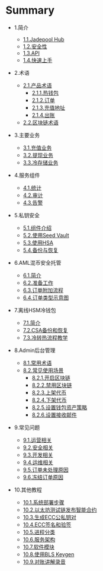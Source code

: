 # Summary

* 1.简介
   * [1.1.Jadepool Hub](README.md)
   * [1.2.安全性](intro/product-security.md)
   * [1.3.API](intro/api.md)
   * [1.4.快速上手](intro/quick-start.md)

* 2.术语
   * [2.1.产品术语](term/jade-terms.md)
      * [2.1.1.热钱包](term/hot-wallet.md)
      * [2.1.2.订单](term/order.md)
      * [2.1.3.充值地址](term/address-pattern.md)
      * [2.1.4.出账](term/transfer-pattern.md)
   * [2.2.区块链术语](term/chain-terms.md)

* 3.主要业务
   * [3.1.充值业务](service/deposit.md)
   * [3.2.提现业务](service/withdraw.md)
   * [3.3.冷存储业务](service/sweep.md)

* 4.服务组件
   * [4.1.统计](module/statistics.md)
   * [4.2.审计](module/audit.md)
   * [4.3.告警](module/warning-service.md)

* 5.私钥安全 
   * [5.1.组件介绍](security/intro.md)
   * [5.2.使用Seed Vault](security/use-sv.md)
   * [5.3.使用HSA](security/use-hsa.md)
   * [5.4.备份与恢复](security/backup-recovery.md)

* 6.AML混币安全托管
   * [6.1.简介](aml-duo/aml-safe.md)
   * [6.2.准备工作](aml-duo/safe-preparation.md)
   * [6.3.订单附加流程](aml-duo/biz-flow.md)
   * [6.4.订单类型示意图](aml-duo/order-type.md)

* 7.离线HSM冷钱包
   * [7.1.简介](hsm-cold/intro.md)
   * [7.2.CSA备份和恢复](hsm-cold/csa-tutorial.md)
   * [7.3.冷转热流程教学](hsm-cold/video-tutorial.md)

* 8.Admin后台管理
   * [8.1.常用术语](admin/admin-terms.md)
   * [8.2.常见使用场景](admin/admin-case.md)
      <!-- * [5.2.1.创建新钱包](wallet-guide.md) -->
      * [8.2.1.开启区块链](admin/enable-chain.md)
      * [8.2.2.禁用区块链](admin/disable-chain.md)
      * [8.2.3.上架代币](admin/enable-token.md)
      * [8.2.4.下架代币](admin/disable-token.md)
      * [8.2.5.设置钱包资产策略](admin/asset-strategy.md)
      * [8.2.6.设置接收邮件](admin/email-settings.md)

* 9.常见问题
   * [9.1.运营相关](faq/general-faq.md)
   * [9.2.安全相关](faq/security-faq.md)
   * [9.3.开发相关](faq/dev-faq.md)
   * [9.4.运维相关](faq/ops-faq.md)
   * [9.5.订单未处理原因](faq/init-reason.md)
   * [9.6.冻结订单原因](faq/holding-reason.md)

* 10.其他教程
   * [10.1.系统部署步骤](tutorial/deploy.md)
   * [10.2.以太坊测试链发布智能合约](tutorial/smart-contract.md)
   * [10.3.生成ECC公私钥对](tutorial/ecc-keypair.md)
   * [10.4.ECC签名和验签](tutorial/ecc-sig.md)
   * [10.5.进程分类](devops/process.md)
   * [10.6.服务架构](devops/infrastructure.md)
   * [10.7.软件模块](devops/module.md)
   * [10.8.使用BLS Keygen](tutorial/bls-keygen-tutorial.md)
   * [10.9.对账讲解录音](tutorial/reconciliation-tutorial.md)
